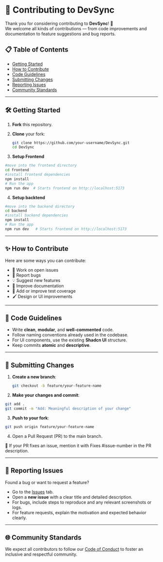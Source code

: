 # 🤝 Contributing to DevSync

Thank you for considering contributing to **DevSync**! 🎉  
We welcome all kinds of contributions — from code improvements and documentation to feature suggestions and bug reports.

## 📋 Table of Contents

- [Getting Started](#getting-started)
- [How to Contribute](#how-to-contribute)
- [Code Guidelines](#code-guidelines)
- [Submitting Changes](#submitting-changes)
- [Reporting Issues](#reporting-issues)
- [Community Standards](#community-standards)

---

## 🛠 Getting Started

1. **Fork** this repository.
2. **Clone** your fork:

   ```bash
   git clone https://github.com/your-username/DevSync.git
   cd DevSync
3. **Setup Frontend**
```bash 
#move into the frontend directory
cd frontend
#install frontend dependencies
npm install
# Run the app
npm run dev  # Starts frontend on http://localhost:5173
```


4. **Setup backtend**
```bash 
#move into the backend directory
cd backend
#install backend dependencies
npm install
# Run the app
npm run dev   # Starts frontend on http://localhost:5173
```


---

## ✨ How to Contribute

Here are some ways you can contribute:

- 📂 Work on open issues
- 🐞 Report bugs
- 💡 Suggest new features
- 🧹 Improve documentation
- 🧪 Add or improve test coverage
- 🖌️ Design or UI improvements

---

## 🧭 Code Guidelines

- Write **clean**, **modular**, and **well-commented** code.
- Follow naming conventions already used in the codebase.
- For UI components, use the existing **Shadcn UI** structure.
- Keep commits **atomic** and **descriptive**.
---

## 🚀 Submitting Changes

1. **Create a new branch**:

   ```bash
   git checkout -b feature/your-feature-name

   ```

2. **Make your changes and commit**:

```bash
git add .
git commit -m "Add: Meaningful description of your change"
```
3. **Push to your fork**:

 ```bash
git push origin feature/your-feature-name
```
4. Open a Pull Request (PR) to the main branch.

💬 If your PR fixes an issue, mention it with Fixes #issue-number in the PR description.

---

## 🐛 Reporting Issues

Found a bug or want to request a feature?

- Go to the [Issues](../../issues) tab.
- Open a **new issue** with a clear title and detailed description.
- For bugs, include steps to reproduce and any relevant screenshots or logs.
- For feature requests, explain the motivation and expected behavior clearly.

---
## 🌐 Community Standards

We expect all contributors to follow our [Code of Conduct](./CODE_OF_CONDUCT.md) to foster an inclusive and respectful community.
